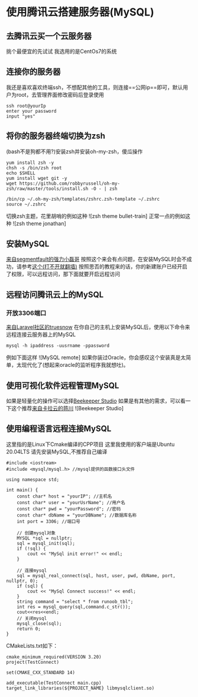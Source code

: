 # 使用腾讯云搭建服务器(MySQL)
## 去腾讯云买一个云服务器
挑个最便宜的先试试
我选用的是CentOs7的系统
## 连接你的服务器
我还是喜欢喜欢终端ssh，不想配其他的工具，则连接==公网ip==即可，默认用户为root，去管理界面修改密码后登录使用
```
ssh root@yourIp
enter your password
input "yes"
```
## 将你的服务器终端切换为zsh
(bash不是狗都不用?)安装zsh并安装oh-my-zsh，傻瓜操作
```
yum install zsh -y
chsh -s /bin/zsh root
echo $SHELL
yum install wget git -y
wget https://github.com/robbyrussell/oh-my-zsh/raw/master/tools/install.sh -O - | zsh

/bin/cp ~/.oh-my-zsh/templates/zshrc.zsh-template ~/.zshrc
source ~/.zshrc
```
切换zsh主题，花里胡哨的例如这种
![zsh theme bullet-train]
正常一点的例如这种
![zsh theme jonathan]
## 安装MySQL
[来自segmentfault的强力小磊哥](https://segmentfault.com/a/1190000022843273)
按照这个来会有点问题，在安装MySQL时会不成功，请参考[这个(打不开就翻墙)](https://forums.cpanel.net/threads/cpanel-whm-update-failure-in-upcp-script-mysql-5-7-community-server-yum-issue.697225/)
按照思否的教程来的话，你的新建账户已经开启了权限，可以远程访问，那下面就要开启远程访问
## 远程访问腾讯云上的MySQL
### 开放3306端口
[来自Laravel社区的truesnow](https://learnku.com/articles/13551/tencent-cloud-server-mysql-remote-connection-settings)
在你自己的主机上安装MySQL后，使用以下命令来远程连接云服务器上的MySQL
```
mysql -h ipaddress -uusrname -ppassword
```
例如下面这样
![MySQL remote]
如果你装过Oracle，你会感叹这个安装真是太简单，太现代化了(想起来oracle的监听程序我就想吐)。
## 使用可视化软件远程管理MySQL
如果是轻量化的操作可以选择[Beekeeper Studio](https://www.beekeeperstudio.io/)
如果是有其他的需求，可以看一下这个推荐[来自卡拉云的蒋川](https://kalacloud.com/blog/best-mysql-gui-tools/)
![Beekeeper Studio]
## 使用编程语言远程连接MySQL
这里指的是Linux下Cmake编译的CPP项目
这里我使用的客户端是Ubuntu 20.04LTS
请先安装MySQL,不推荐自己编译
```
#include <iostream>
#include <mysql/mysql.h> //mysql提供的函数接口头文件

using namespace std;

int main() {
    const char* host = "yourIP"; //主机名
    const char* user = "yourUsrName"; //用户名
    const char* pwd = "yourPassword"; //密码
    const char* dbName = "yourDBName"; //数据库名称
    int port = 3306; //端口号

    // 创建mysql对象
    MYSQL *sql = nullptr;
    sql = mysql_init(sql);
    if (!sql) {
        cout << "MySql init error!" << endl;
    }

    // 连接mysql
    sql = mysql_real_connect(sql, host, user, pwd, dbName, port, nullptr, 0);
    if (sql) {
        cout << "MySql Connect success!" << endl;
    }
    string command = "select * from runoob_tbl";
    int res = mysql_query(sql,command.c_str());
    cout<<res<<endl;
    // 关闭mysql
    mysql_close(sql);
    return 0;
}
```
CMakeLists.txt如下：
```
cmake_minimum_required(VERSION 3.20)
project(TestConnect)

set(CMAKE_CXX_STANDARD 14)

add_executable(TestConnect main.cpp)
target_link_libraries(${PROJECT_NAME} libmysqlclient.so)
```
